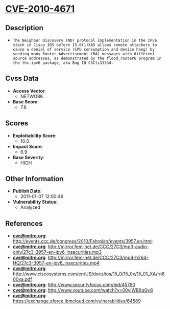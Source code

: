 
# [CVE-2010-4671](http://events.ccc.de/congress/2010/Fahrplan/events/3957.en.html)

## Description

- `The Neighbor Discovery (ND) protocol implementation in the IPv6 stack in Cisco IOS before 15.0(1)XA5 allows remote attackers to cause a denial of service (CPU consumption and device hang) by sending many Router Advertisement (RA) messages with different source addresses, as demonstrated by the flood_router6 program in the thc-ipv6 package, aka Bug ID CSCti33534.`

## Cvss Data

- **Access Vector**:
  - NETWORK
- **Base Score**:
  - 7.8

## Scores

- **Exploitability Score**:
  - 10.0
- **Impact Score**:
  - 6.9
- **Base Severity**:
  - HIGH

## Other Information

- **Publish Date**:
  - 2011-01-07 12:00:49
- **Vulnerability Status**:
  - Analyzed

## References

- **cve@mitre.org**: http://events.ccc.de/congress/2010/Fahrplan/events/3957.en.html
- **cve@mitre.org**: http://mirror.fem-net.de/CCC/27C3/mp3-audio-only/27c3-3957-en-ipv6_insecurities.mp3
- **cve@mitre.org**: http://mirror.fem-net.de/CCC/27C3/mp4-h264-HQ/27c3-3957-en-ipv6_insecurities.mp4
- **cve@mitre.org**: http://www.ciscosystems.com/en/US/docs/ios/15_0/15_0x/15_01_XA/rn800xa.pdf
- **cve@mitre.org**: http://www.securityfocus.com/bid/45760
- **cve@mitre.org**: http://www.youtube.com/watch?v=00yjWB6gGy8
- **cve@mitre.org**: https://exchange.xforce.ibmcloud.com/vulnerabilities/64589
